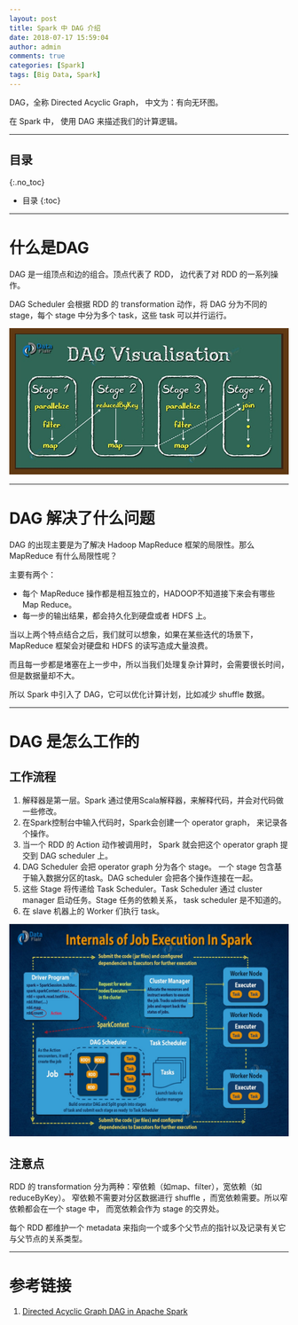 ```yaml
---
layout: post
title: Spark 中 DAG 介绍
date: 2018-07-17 15:59:04
author: admin
comments: true
categories: [Spark]
tags: [Big Data, Spark]
---
```


DAG，全称 Directed Acyclic Graph， 中文为：有向无环图。

在 Spark 中， 使用 DAG 来描述我们的计算逻辑。 

<!-- more -->

---
## 目录
{:.no_toc}

* 目录
{:toc}
---

# 什么是DAG

DAG 是一组顶点和边的组合。顶点代表了 RDD， 边代表了对 RDD 的一系列操作。

DAG Scheduler 会根据 RDD 的 transformation 动作，将 DAG 分为不同的 stage，每个 stage 中分为多个 task，这些 task 可以并行运行。

[![](/images/posts/visualisation-dag-in-apache-spark-min.jpg)](/images/posts/visualisation-dag-in-apache-spark-min.jpg)

---

# DAG 解决了什么问题

DAG 的出现主要是为了解决 Hadoop MapReduce 框架的局限性。那么 MapReduce 有什么局限性呢？

主要有两个：
- 每个 MapReduce 操作都是相互独立的，HADOOP不知道接下来会有哪些Map Reduce。
- 每一步的输出结果，都会持久化到硬盘或者 HDFS 上。

当以上两个特点结合之后，我们就可以想象，如果在某些迭代的场景下，MapReduce 框架会对硬盘和 HDFS 的读写造成大量浪费。

而且每一步都是堵塞在上一步中，所以当我们处理复杂计算时，会需要很长时间，但是数据量却不大。

所以 Spark 中引入了 DAG，它可以优化计算计划，比如减少 shuffle 数据。 

---

# DAG 是怎么工作的

## 工作流程

1. 解释器是第一层。Spark 通过使用Scala解释器，来解释代码，并会对代码做一些修改。
2. 在Spark控制台中输入代码时，Spark会创建一个 operator graph， 来记录各个操作。
3. 当一个 RDD 的 Action 动作被调用时， Spark 就会把这个 operator graph 提交到 DAG scheduler 上。
4. DAG Scheduler 会把 operator graph 分为各个 stage。 一个 stage 包含基于输入数据分区的task。DAG scheduler 会把各个操作连接在一起。
5. 这些 Stage 将传递给 Task Scheduler。Task Scheduler 通过 cluster manager 启动任务。Stage 任务的依赖关系， task scheduler 是不知道的。
6. 在 slave 机器上的 Worker 们执行 task。

[![](/images/posts/internals-of-job-execution-in-apache-spark.jpg)](/images/posts/internals-of-job-execution-in-apache-spark.jpg)

## 注意点

RDD 的 transformation 分为两种：窄依赖（如map、filter），宽依赖（如reduceByKey）。 
窄依赖不需要对分区数据进行 shuffle ，而宽依赖需要。所以窄依赖都会在一个 stage 中， 而宽依赖会作为 stage 的交界处。

每个 RDD 都维护一个 metadata 来指向一个或多个父节点的指针以及记录有关它与父节点的关系类型。



---

# 参考链接

1. [Directed Acyclic Graph DAG in Apache Spark](https://data-flair.training/blogs/dag-in-apache-spark/)